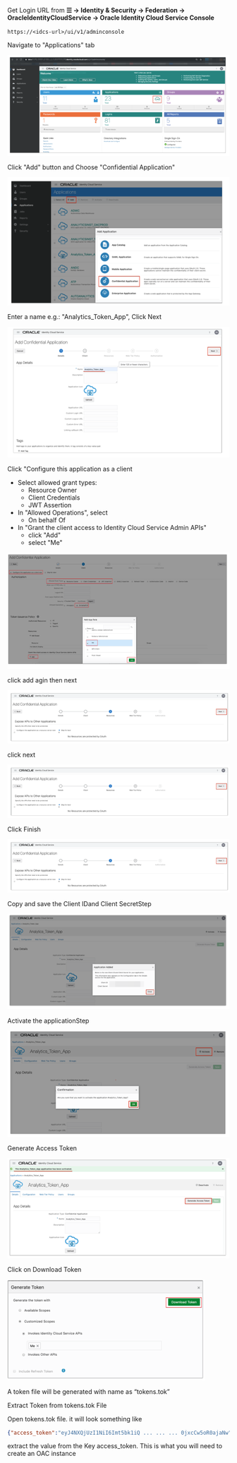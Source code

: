 Get Login URL from **&#9776; &rarr; Identity & Security &rarr; Federation &rarr; OracleIdentityCloudService &rarr; Oracle Identity Cloud Service Console**

`https://<idcs-url>/ui/v1/adminconsole`

Navigate to "Applications" tab

![apps tab](../../images/IDCS1.png)

 Click "Add" button and Choose "Confidential Application"

![add](../../images/IDCS2.png)

Enter a name e.g.: "Analytics_Token_App", Click Next

![name](../../images/IDCS3.png)

Click "Configure this application as a client

* Select allowed grant types:
  * Resource Owner
  * Client Credentials
  * JWT Assertion
* In "Allowed Operations", select
  * On behalf Of
* In "Grant the client access to Identity Cloud Service Admin APIs"
  * click "Add"
  * select "Me"

![grant](../../images/IDCS4.png)

click add agin then next

![next](../../images/IDCS5.png)

click next

![next](../../images/IDCS6.png)

Click Finish

![next](../../images/IDCS7.png)

Copy and save the Client IDand Client SecretStep

![next](../../images/IDCS8.png)

Activate the applicationStep

![next](../../images/IDCS9.png)

Generate Access Token

![next](../../images/IDCS10.png)

Click on Download Token

![next](../../images/IDCS11.png)

A token file will be generated with name as “tokens.tok”

Extract Token from tokens.tok File

Open tokens.tok file. it will look something like

```json
{"access_token":"eyJ4NXQjUzI1NiI6Imt5bk1iQ ... ... ... 0jxcCw5oR0ajaNw"}
```

extract the value from the Key access_token. This is what you will need to create an OAC instance
